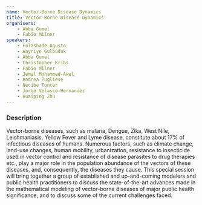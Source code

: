 ```yaml
---
name: Vector-Borne Disease Dynamics
title: Vector-Borne Disease Dynamics
organisers: 
    - Abba Gumel
    - Fabio Milner
speakers:
    - Folashade Agusto
    - Hayriye Gulbudak
    - Abba Gumel
    - Christopher Kribs
    - Fabio Milner
    - Jemal Mohammed-Awel
    - Andrea Pugliese
    - Necibe Tuncer
    - Jorge Velasco-Hernandez
    - Huaiping Zhu
---
```


<h3 class="font-weight-light mb-3">Description</h3>

Vector-borne diseases, such as malaria, Dengue, Zika, West Nile, Leishmaniasis, Yellow Fever and Lyme disease, constitute about 17% of infectious diseases of humans. Numerous factors, such as climate change, land-use changes, human mobility, urbanization, resistance to insecticide used in vector control and resistance of disease parasites to drug therapies etc., play a major role in the population abundance of the vectors of these diseases, and, consequently, the diseases they cause.  This special session will bring together a group of established and up-and-coming modelers and public health practitioners to discuss the state-of-the-art advances made in the mathematical modeling of vector-borne diseases of major public health significance, and to discuss some of the current challenges faced.


